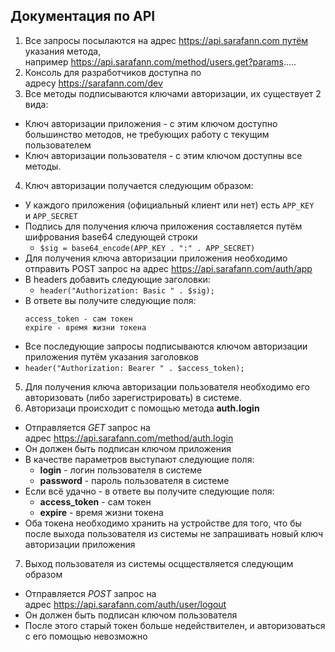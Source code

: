 ## Документация по API

1. Все запросы посылаются на адрес https://api.sarafann.com путём указания метода, например https://api.sarafann.com/method/users.get?params.....
2. Консоль для разработчиков доступна по адресу https://sarafann.com/dev
3. Все методы подписываются ключами авторизации, их существует 2 вида:
  - Ключ авторизации приложения - с этим ключом доступно большинство методов, не требующих работу с текущим пользователем
  - Ключ авторизации пользователя - с этим ключом доступны все методы.
4. Ключ авторизации получается следующим образом:
  - У каждого приложения (официальный клиент или нет) есть `APP_KEY` и `APP_SECRET`
  - Подпись для получения ключа приложения составляется путём шифрования base64 следующей строки
    - `$sig = base64_encode(APP_KEY . ":" . APP_SECRET)`
  - Для получения ключа авторизации приложения необходимо отправить POST запрос на адрес https://api.sarafann.com/auth/app
  - В headers добавить следующие заголовки:
    - `header("Authorization: Basic " . $sig);`
  - В ответе вы получите следующие поля:
    ```
    access_token - сам токен
    expire - время жизни токена
    ```
  - Все последующие запросы подписываются ключом авторизации приложения путём указания заголовков 
  - `header("Authorization: Bearer " . $access_token);`
5. Для получения ключа авторизации пользователя необходимо его авторизовать (либо зарегистрировать) в системе.
6. Авторизаци происходит с помощью метода **auth.login**
  - Отправляется *GET* запрос на адрес https://api.sarafann.com/method/auth.login
  - Он должен быть подписан ключом приложения
  - В качестве параметров выступают следующие поля:
    - **login** - логин пользователя в системе
    - **password** - пароль пользователя в системе
  - Если всё удачно - в ответе вы получите следующие поля:
    - **access_token** - сам токен
    - **expire** - время жизни токена
  - Оба токена необходимо хранить на устройстве для того, что бы после выхода пользователя из системы не запрашивать новый ключ авторизации приложения
7. Выход пользователя из системы осцществляется следующим образом
  - Отправляется *POST* запрос на адрес https://api.sarafann.com/auth/user/logout
  - Он должен быть подписан ключом пользователя
  - После этого старый токен больше недействителен, и авторизоваться с его помощью невозможно
